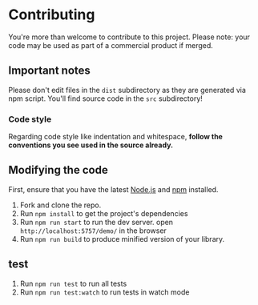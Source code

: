 # Contributing

You're more than welcome to contribute to this project. Please note: your code may be used as part of a commercial product if merged.

## Important notes
Please don't edit files in the `dist` subdirectory as they are generated via npm script. You'll find source code in the `src` subdirectory!

### Code style
Regarding code style like indentation and whitespace, **follow the conventions you see used in the source already.**

## Modifying the code
First, ensure that you have the latest [Node.js](http://nodejs.org/) and [npm](http://npmjs.org/) installed.

1. Fork and clone the repo.
1. Run `npm install` to get the project's dependencies
1. Run `npm run start` to run the dev server. open `http://localhost:5757/demo/` in the browser
1. Run `npm run build` to produce minified version of your library.

## test
1. Run `npm run test` to run all tests
1. Run `npm run test:watch` to run tests in watch mode
